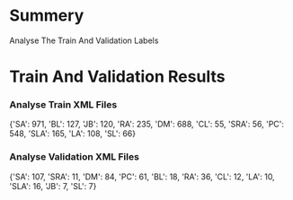 # Summery
Analyse The Train And Validation Labels

# Train And Validation Results
### Analyse Train XML Files
{'SA': 971, 'BL': 127, 'JB': 120, 'RA': 235, 'DM': 688, 'CL': 55, 'SRA': 56, 'PC': 548, 'SLA': 165, 'LA': 108, 'SL': 66}

### Analyse Validation XML Files
{'SA': 107, 'SRA': 11, 'DM': 84, 'PC': 61, 'BL': 18, 'RA': 36, 'CL': 12, 'LA': 10, 'SLA': 16, 'JB': 7, 'SL': 7}
